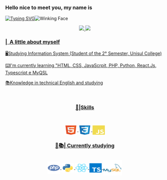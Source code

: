  ### Hello nice to meet you, my name is 
[![Typing SVG](https://readme-typing-svg.herokuapp.com?font=Rubik+Dirt&size=33&pause=1000&background=08050500&width=435&lines=Alexis+Oliveira)](https://github.com/AlexisOliveira123)<img src="https://emojipedia-us.s3.amazonaws.com/source/microsoft-teams/337/winking-face_1f609.png" srcset="https://emojipedia-us.s3.amazonaws.com/source/microsoft-teams/337/winking-face_1f609.png 2x" alt="Winking Face" title="Winking Face" width="52" height="52">
<div align="center">
  <a href="https://github.com/alexisoliveira123">
  <img height="180em" src="https://github-readme-stats.vercel.app/api?username=AlexisOliveira123&show_icons=true&theme=default&include_all_commits=true&count_private=true"/>
  <img height="180em" src="https://github-readme-stats.vercel.app/api/top-langs/?username=AlexisOliveira123&layout=compact&langs_count=7&theme=default"/>
</div>
  
<h3>  | &nbsp;A little about myself</h3>

🖥️Studying Information System (Student of the 2° Semester, Unisul College)
<p align="left">
  
⌨️I'm currently learning "HTML, CSS, JavaScrpit, PHP, Python, React.Js, Typescript e MyQSL
<p align="left">

📚Knowledge in technical English and studying 
<p align="left">
</p>
<br>
<div style="display: inline_block" align="center">
	
	
###  <p align="center">🧩|Skills</p>
<p align="center" style="display: flex;">
 
  <div style="display: inline_block"><br>
  <img align="center" alt="Rafa-HTML" height="30" width="40" src="https://raw.githubusercontent.com/devicons/devicon/master/icons/html5/html5-original.svg">
  <img align="center" alt="Rafa-CSS" height="30" width="40" src="https://raw.githubusercontent.com/devicons/devicon/master/icons/css3/css3-original.svg">
  <img align="center" alt="Rafa-Js" height="30" width="40" src="https://raw.githubusercontent.com/devicons/devicon/master/icons/javascript/javascript-plain.svg">
  

###  📝📚| **Currently studying**</p>
<p align="center" style="display: flex;">
<div>
  
  <img align="center" alt="Alexis-Php" height="40" widht="50" src="https://raw.githubusercontent.com/devicons/devicon/master/icons/php/php-plain.svg">
  <img align="center" alt="Alexis-Python" height="30" width="40" src="https://raw.githubusercontent.com/devicons/devicon/master/icons/python/python-original.svg">
  <img align="center" alt="Alexis-React" height="30" width="40" src="https://raw.githubusercontent.com/devicons/devicon/master/icons/react/react-original.svg">
  <img align="center" alt="Alexis-Ts" height="30" width="40" src="https://raw.githubusercontent.com/devicons/devicon/master/icons/typescript/typescript-plain.svg">
  <img align="center" alt="Alexis-Sql" height="50" width="60" src="https://raw.githubusercontent.com/devicons/devicon/master/icons/mysql/mysql-original-wordmark.svg">
          

                                                                                                                                                
